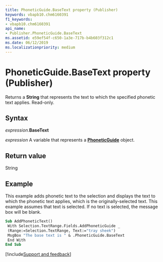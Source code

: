 ```yaml
---
title: PhoneticGuide.BaseText property (Publisher)
keywords: vbapb10.chm6160391
f1_keywords:
- vbapb10.chm6160391
api_name:
- Publisher.PhoneticGuide.BaseText
ms.assetid: e59ef54f-c650-1a3e-717b-b4b603f312c1
ms.date: 06/12/2019
ms.localizationpriority: medium
---
```



# PhoneticGuide.BaseText property (Publisher)

Returns a **String** that represents the text to which the specified phonetic text applies. Read-only.


## Syntax

_expression_.**BaseText**

_expression_ A variable that represents a **[PhoneticGuide](Publisher.PhoneticGuide.md)** object.


## Return value

String


## Example

This example adds phonetic text to the selection and displays the text to which the phonetic text applies, which is the originally-selected text. This example assumes that text is selected. If no text is selected, the message box will be blank.

```vb
Sub AddPhoneticText() 
 With Selection.TextRange.Fields.AddPhoneticGuide _ 
 (Range:=Selection.TextRange, Text:="tray sheek") 
 MsgBox "The base text is " & .PhoneticGuide.BaseText 
 End With 
End Sub
```

[!include[Support and feedback](~/includes/feedback-boilerplate.md)]